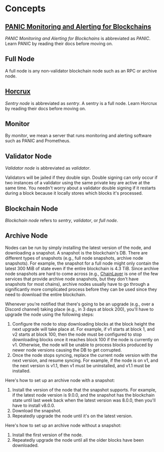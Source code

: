 # Concepts

## [PANIC Monitoring and Alerting for Blockchains](https://github.com/SimplyVC/panic/)

_PANIC Monitoring and Alerting for Blockchains_ is abbreviated as _PANIC_. Learn PANIC by reading their docs before moving on.

## Full Node

A full node is any non-validator blockchain node such as an RPC or archive node.

## [Horcrux](https://github.com/strangelove-ventures/horcrux/)

_Sentry node_ is abbreviated as _sentry_. A sentry is a full node. Learn Horcrux by reading their docs before moving on.

## Monitor

By _monitor_, we mean a server that runs monitoring and alerting software such as PANIC and Prometheus.

## Validator Node

_Validator node_ is abbreviated as _validator_.

Validators will be jailed if they double sign. Double signing can only occur if two instances of a validator using the same private key are active at the same time. You needn't worry about a validator double signing if it restarts during a block because it locally stores which blocks it's processed.

## Blockchain Node

_Blockchain node_ refers to _sentry_, _validator_, or _full node_.

## Archive Node

Nodes can be run by simply installing the latest version of the node, and downloading a snapshot. A snapshot is the blockchain's DB. There are different types of snapshots (e.g., full node snapshots, archive node snapshots). For example, the snapshot for a full node might only contain the latest 300 MiB of state even if the entire blockchain is 4.3 TiB. Since archive node snapshots are hard to come across (e.g., [ChainLayer](https://www.chainlayer.io/quicksync/) is one of the few services that provide archive node snapshots, but they don't have snapshots for most chains), archive nodes usually have to go through a significantly more complicated process before they can be used since they need to download the entire blockchain.

Whenever you're notified that there's going to be an upgrade (e.g., over a Discord channel) taking place (e.g., in 3 days at block 200), you'll have to upgrade the node using the following steps:
1. Configure the node to stop downloading blocks at the block height the next upgrade will take place at. For example, if v1 starts at block 1, and v2 starts at block 100, then the node must be configured to stop downloading blocks once it reaches block 100 if the node is currently on v1. Otherwise, the node will be unable to process blocks produced by newer node versions causing the DB to get corrupted.
2. Once the node stops syncing, replace the current node version with the next version, and resume syncing. For example, if the node is on v1, and the next version is v1.1, then v1 must be uninstalled, and v1.1 must be installed.

Here's how to set up an archive node with a snapshot:
1. Install the version of the node that the snapshot supports. For example, if the latest node version is 9.0.0, and the snapshot has the blockchain state until last week back when the latest version was 8.0.0, then you'll have to install v8.0.0.
2. Download the snapshot.
3. Repeatedly upgrade the node until it's on the latest version.

Here's how to set up an archive node without a snapshot:
1. Install the first version of the node.
2. Repeatedly upgrade the node until all the older blocks have been downloaded.
